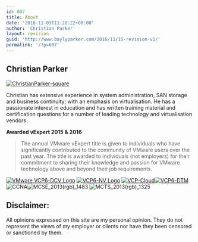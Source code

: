 ```yaml
---
id: 607
title: About
date: '2016-11-03T11:28:22+00:00'
author: 'Christian Parker'
layout: revision
guid: 'http://www.baylyparker.com/2016/11/15-revision-v1/'
permalink: '/?p=607'
---
```


## Christian Parker

[![ChristianParker-square](https://i0.wp.com/www.baylyparker.com/wp-content/uploads/2014/12/ChristianParker-square.jpg?resize=160%2C160)](https://i0.wp.com/www.baylyparker.com/wp-content/uploads/2014/12/ChristianParker-square.jpg)

Christian has extensive experience in system administration, SAN storage and business continuity; with an emphasis on virtualisation. He has a passionate interest in education and has written training material and certification questions for a number of leading technology and virtualisation vendors.

**Awarded vExpert 2015 &amp; 2016**

> The annual VMware vExpert title is given to individuals who have significantly contributed to the community of VMware users over the past year. The title is awarded to individuals (not employers) for their commitment to sharing their knowledge and passion for VMware technology above and beyond their job requirements.

[![VMware VCP6-DCV Logo](https://i0.wp.com/www.baylyparker.com/wp-content/uploads/2016/02/VMW-LGO-CERT-PRO-6-DATA-CTR-VIRT.png?resize=300%2C272)](http://mylearn.vmware.com/portals/certification/) [![VCP6-NV Logo](https://i0.wp.com/www.baylyparker.com/wp-content/uploads/2015/11/VMW-LGO-CERT-PRO-6-NETWK-VIRT.png?resize=300%2C272)](http://mylearn.vmware.com/portals/certification/) [ ](http://mylearn.vmware.com/portals/certification/)[![VCP-Cloud](https://i0.wp.com/www.baylyparker.com/wp-content/uploads/2015/03/VCP-Cloud.png?resize=300%2C242)](http://mylearn.vmware.com/portals/certification/)[![VCP6-DTM](https://i0.wp.com/www.baylyparker.com/wp-content/uploads/2014/12/VMW-LGO-CERT-PRO-6-DSKTP-MOBILITY.png?resize=300%2C243)](http://mylearn.vmware.com/portals/certification/)![CCNA](https://i0.wp.com/www.baylyparker.com/wp-content/uploads/2014/12/ccna-logo-150x150-150x150.jpg?resize=150%2C150)![MCSE_2013(rgb)_1483](https://i0.wp.com/www.baylyparker.com/wp-content/uploads/2014/12/MCSE_2013rgb_1483.png?resize=150%2C122) ![MCTS_2013(rgb)_1325](https://i0.wp.com/www.baylyparker.com/wp-content/uploads/2014/12/MCTS_2013rgb_13251.png?resize=150%2C137)

## Disclaimer:

All opinions expressed on this site are my personal opinion. They do not represent the views of my employer or clients nor have they been censored or sanctioned by them.
